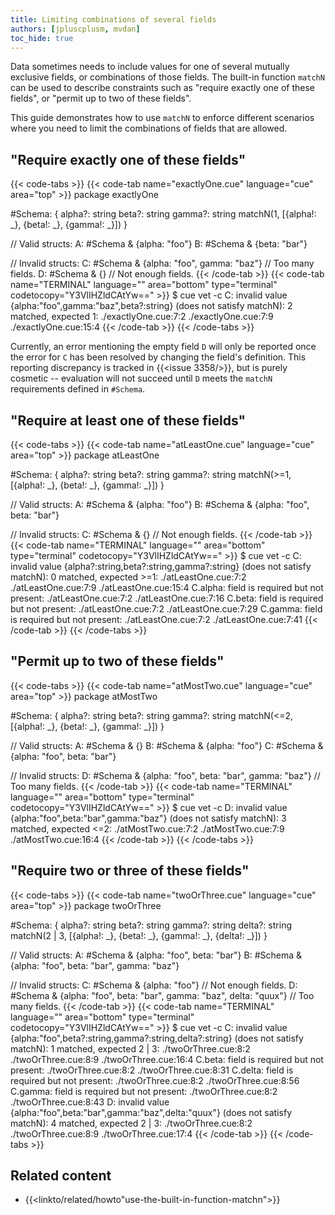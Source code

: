 ```yaml
---
title: Limiting combinations of several fields
authors: [jpluscplusm, mvdan]
toc_hide: true
---
```


Data sometimes needs to include values for one of several mutually exclusive
fields, or combinations of those fields.
The built-in function `matchN` can be used to describe constraints such as
"require exactly one of these fields", or "permit up to two of these fields".

This guide demonstrates how to use `matchN` to enforce different scenarios
where you need to limit the combinations of fields that are allowed.

## "Require exactly one of these fields"

{{< code-tabs >}}
{{< code-tab name="exactlyOne.cue" language="cue" area="top" >}}
package exactlyOne

#Schema: {
	alpha?: string
	beta?:  string
	gamma?: string
	matchN(1, [{alpha!: _}, {beta!: _}, {gamma!: _}])
}

// Valid structs:
A: #Schema & {alpha: "foo"}
B: #Schema & {beta: "bar"}

// Invalid structs:
C: #Schema & {alpha: "foo", gamma: "baz"} // Too many fields.
D: #Schema & {}                           // Not enough fields.
{{< /code-tab >}}
{{< code-tab name="TERMINAL" language="" area="bottom" type="terminal" codetocopy="Y3VlIHZldCAtYw==" >}}
$ cue vet -c
C: invalid value {alpha:"foo",gamma:"baz",beta?:string} (does not satisfy matchN): 2 matched, expected 1:
    ./exactlyOne.cue:7:2
    ./exactlyOne.cue:7:9
    ./exactlyOne.cue:15:4
{{< /code-tab >}}
{{< /code-tabs >}}

Currently, an error mentioning the empty field `D` will only be reported once
the error for `C` has been resolved by changing the field's definition.
This reporting discrepancy is tracked in {{<issue 3358/>}}, but is purely
cosmetic -- evaluation will not succeed until `D` meets the `matchN`
requirements defined in `#Schema`.

## "Require at least one of these fields"

{{< code-tabs >}}
{{< code-tab name="atLeastOne.cue" language="cue" area="top" >}}
package atLeastOne

#Schema: {
	alpha?: string
	beta?:  string
	gamma?: string
	matchN(>=1, [{alpha!: _}, {beta!: _}, {gamma!: _}])
}

// Valid structs:
A: #Schema & {alpha: "foo"}
B: #Schema & {alpha: "foo", beta: "bar"}

// Invalid structs:
C: #Schema & {} // Not enough fields.
{{< /code-tab >}}
{{< code-tab name="TERMINAL" language="" area="bottom" type="terminal" codetocopy="Y3VlIHZldCAtYw==" >}}
$ cue vet -c
C: invalid value {alpha?:string,beta?:string,gamma?:string} (does not satisfy matchN): 0 matched, expected >=1:
    ./atLeastOne.cue:7:2
    ./atLeastOne.cue:7:9
    ./atLeastOne.cue:15:4
C.alpha: field is required but not present:
    ./atLeastOne.cue:7:2
    ./atLeastOne.cue:7:16
C.beta: field is required but not present:
    ./atLeastOne.cue:7:2
    ./atLeastOne.cue:7:29
C.gamma: field is required but not present:
    ./atLeastOne.cue:7:2
    ./atLeastOne.cue:7:41
{{< /code-tab >}}
{{< /code-tabs >}}

## "Permit up to two of these fields"

{{< code-tabs >}}
{{< code-tab name="atMostTwo.cue" language="cue" area="top" >}}
package atMostTwo

#Schema: {
	alpha?: string
	beta?:  string
	gamma?: string
	matchN(<=2, [{alpha!: _}, {beta!: _}, {gamma!: _}])
}

// Valid structs:
A: #Schema & {}
B: #Schema & {alpha: "foo"}
C: #Schema & {alpha: "foo", beta: "bar"}

// Invalid structs:
D: #Schema & {alpha: "foo", beta: "bar", gamma: "baz"} // Too many fields.
{{< /code-tab >}}
{{< code-tab name="TERMINAL" language="" area="bottom" type="terminal" codetocopy="Y3VlIHZldCAtYw==" >}}
$ cue vet -c
D: invalid value {alpha:"foo",beta:"bar",gamma:"baz"} (does not satisfy matchN): 3 matched, expected <=2:
    ./atMostTwo.cue:7:2
    ./atMostTwo.cue:7:9
    ./atMostTwo.cue:16:4
{{< /code-tab >}}
{{< /code-tabs >}}

## "Require two or three of these fields"

{{< code-tabs >}}
{{< code-tab name="twoOrThree.cue" language="cue" area="top" >}}
package twoOrThree

#Schema: {
	alpha?: string
	beta?:  string
	gamma?: string
	delta?: string
	matchN(2 | 3, [{alpha!: _}, {beta!: _}, {gamma!: _}, {delta!: _}])
}

// Valid structs:
A: #Schema & {alpha: "foo", beta: "bar"}
B: #Schema & {alpha: "foo", beta: "bar", gamma: "baz"}

// Invalid structs:
C: #Schema & {alpha: "foo"}                                           // Not enough fields.
D: #Schema & {alpha: "foo", beta: "bar", gamma: "baz", delta: "quux"} // Too many fields.
{{< /code-tab >}}
{{< code-tab name="TERMINAL" language="" area="bottom" type="terminal" codetocopy="Y3VlIHZldCAtYw==" >}}
$ cue vet -c
C: invalid value {alpha:"foo",beta?:string,gamma?:string,delta?:string} (does not satisfy matchN): 1 matched, expected 2 | 3:
    ./twoOrThree.cue:8:2
    ./twoOrThree.cue:8:9
    ./twoOrThree.cue:16:4
C.beta: field is required but not present:
    ./twoOrThree.cue:8:2
    ./twoOrThree.cue:8:31
C.delta: field is required but not present:
    ./twoOrThree.cue:8:2
    ./twoOrThree.cue:8:56
C.gamma: field is required but not present:
    ./twoOrThree.cue:8:2
    ./twoOrThree.cue:8:43
D: invalid value {alpha:"foo",beta:"bar",gamma:"baz",delta:"quux"} (does not satisfy matchN): 4 matched, expected 2 | 3:
    ./twoOrThree.cue:8:2
    ./twoOrThree.cue:8:9
    ./twoOrThree.cue:17:4
{{< /code-tab >}}
{{< /code-tabs >}}

## Related content

- {{<linkto/related/howto"use-the-built-in-function-matchn">}}
